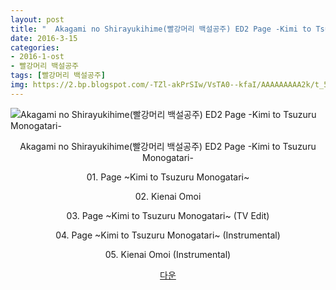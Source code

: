 ```yaml
---
layout: post
title: "  Akagami no Shirayukihime(빨강머리 백설공주) ED2 Page -Kimi to Tsuzuru Monogatari-"
date: 2016-3-15
categories:
- 2016-1-ost
- 빨강머리 백설공주
tags: [빨강머리 백설공주]
img: https://2.bp.blogspot.com/-TZl-akPrSIw/VsTA0--kfaI/AAAAAAAAA2k/t_5o5s8RGug/
---
```

<img class="aligncenter" src="https://2.bp.blogspot.com/-TZl-akPrSIw/VsTA0--kfaI/AAAAAAAAA2k/t_5o5s8RGug/" alt="Akagami no Shirayukihime(빨강머리 백설공주) ED2 Page -Kimi to Tsuzuru Monogatari-" />
<p style="text-align: center;">Akagami no Shirayukihime(빨강머리 백설공주) ED2 Page -Kimi to Tsuzuru Monogatari-</p>
<p style="text-align: center;">01. Page ~Kimi to Tsuzuru Monogatari~</p>
<p style="text-align: center;">02. Kienai Omoi</p>
<p style="text-align: center;">03. Page ~Kimi to Tsuzuru Monogatari~ (TV Edit)</p>
<p style="text-align: center;">04. Page ~Kimi to Tsuzuru Monogatari~ (Instrumental)</p>
<p style="text-align: center;">05. Kienai Omoi (Instrumental)</p>
<p style="text-align: center;"><a href="http://www.mediafire.com/download/jrs4rdbyk2jir49/%5BMoeni%5D_Akagami_no_Shirayukihime_-_ED2_-_Page_-Kimi_to_Tsuzuru_Monogatari-_-_eyelis.zip" target="_blank">다운</a></p>